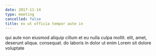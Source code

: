 ```yaml
---
date: 2017-11-14
type: meeting
cancelled: false
title: ex ut officia tempor aute in
---
```

qui aute non eiusmod aliquip cillum et eu nulla culpa mollit. elit, amet, deserunt aliqua. consequat. do laboris in dolor ut enim Lorem sit dolore voluptate